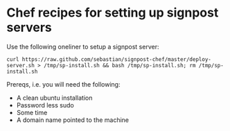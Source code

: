 # Chef recipes for setting up signpost servers

Use the following oneliner to setup a signpost server:

    curl https://raw.github.com/sebastian/signpost-chef/master/deploy-server.sh > /tmp/sp-install.sh && bash /tmp/sp-install.sh; rm /tmp/sp-install.sh

Prereqs, i.e. you will need the following:

- A clean ubuntu installation
- Password less sudo
- Some time
- A domain name pointed to the machine
